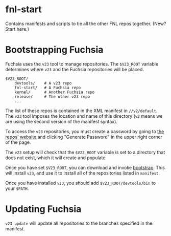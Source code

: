 # fnl-start
Contains manifests and scripts to tie all the other FNL repos together.  (New?
Start here.)

# Bootstrapping Fuchsia
Fuchsia uses the `v23` tool to manage repositories. The `$V23_ROOT` variable
determines where `v23` and the Fuchsia repositories will be placed.

```
$V23_ROOT/
    devtools/    # A v23 repo
    fnl-start/   # A Fuchsia repo
    kernel/      # Another Fuchsia repo
    release/     # The other v23 repo
    ...
```

The list of these repos is contained in the XML manifest in `//v2/default`. The
`v23` tool imposes the location and name of this directory (`v2` means we are
using the second version of the manifest syntax).

To access the `v23` repositories, you must create a password by going to
[the repos' website](https://vanadium.googlesource.com) and clicking "Generate
Password" in the upper right corner of the page.

The `v23` setup will check that the `$V23_ROOT` variable is set to a directory
that does not exist, which it will create and populate.

Once you have set `$V23_ROOT`, you can download and invoke
[bootstrap](https://raw.githubusercontent.com/effenel/fnl-start/master/bootstrap).
This will install `v23`, and use it to install all of the repositories listed in
`manifest`.

Once you have installed `v23`, you should add `$V23_ROOT/devtools/bin` to your
`$PATH`.

# Updating Fuchsia

`v23 update` will update all repositories to the branches specified in the
manifest.
